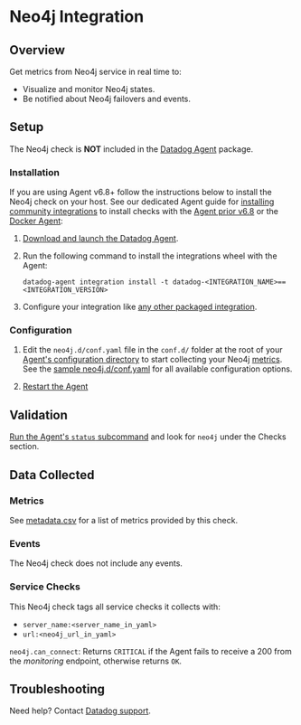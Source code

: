 # Neo4j Integration

## Overview

Get metrics from Neo4j service in real time to:

- Visualize and monitor Neo4j states.
- Be notified about Neo4j failovers and events.

## Setup

The Neo4j check is **NOT** included in the [Datadog Agent][1] package.

### Installation

If you are using Agent v6.8+ follow the instructions below to install the Neo4j check on your host. See our dedicated Agent guide for [installing community integrations][2] to install checks with the [Agent prior v6.8][3] or the [Docker Agent][4]:

1. [Download and launch the Datadog Agent][1].
2. Run the following command to install the integrations wheel with the Agent:

   ```shell
   datadog-agent integration install -t datadog-<INTEGRATION_NAME>==<INTEGRATION_VERSION>
   ```

3. Configure your integration like [any other packaged integration][5].

### Configuration

1. Edit the `neo4j.d/conf.yaml` file in the `conf.d/` folder at the root of your [Agent's configuration directory][6] to start collecting your Neo4j [metrics](#metric-collection). See the [sample neo4j.d/conf.yaml][7] for all available configuration options.

2. [Restart the Agent][8]

## Validation

[Run the Agent's `status` subcommand][9] and look for `neo4j` under the Checks section.

## Data Collected

### Metrics

See [metadata.csv][10] for a list of metrics provided by this check.

### Events

The Neo4j check does not include any events.

### Service Checks

This Neo4j check tags all service checks it collects with:

- `server_name:<server_name_in_yaml>`
- `url:<neo4j_url_in_yaml>`

`neo4j.can_connect`:
Returns `CRITICAL` if the Agent fails to receive a 200 from the _monitoring_ endpoint, otherwise returns `OK`.

## Troubleshooting

Need help? Contact [Datadog support][11].

[1]: https://app.datadoghq.com/account/settings#agent
[2]: https://docs.datadoghq.com/agent/guide/community-integrations-installation-with-docker-agent/
[3]: https://docs.datadoghq.com/agent/guide/community-integrations-installation-with-docker-agent/?tab=agentpriorto68
[4]: https://docs.datadoghq.com/agent/guide/community-integrations-installation-with-docker-agent/?tab=docker
[5]: https://docs.datadoghq.com/getting_started/integrations/
[6]: https://docs.datadoghq.com/agent/guide/agent-configuration-files/#agent-configuration-directory
[7]: https://github.com/DataDog/integrations-extras/blob/master/neo4j/datadog_checks/neo4j/data/conf.yaml.example
[8]: https://docs.datadoghq.com/agent/guide/agent-commands/#start-stop-and-restart-the-agent
[9]: https://docs.datadoghq.com/agent/guide/agent-commands/#service-status
[10]: https://github.com/DataDog/integrations-extras/blob/master/neo4j/metadata.csv
[11]: http://docs.datadoghq.com/help
